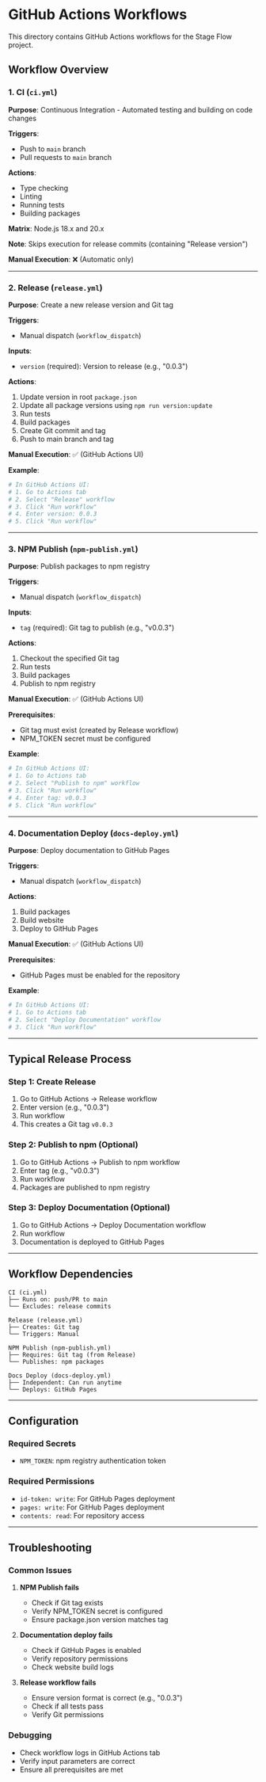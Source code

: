 # GitHub Actions Workflows

This directory contains GitHub Actions workflows for the Stage Flow project.

## Workflow Overview

### 1. CI (`ci.yml`)
**Purpose**: Continuous Integration - Automated testing and building on code changes

**Triggers**:
- Push to `main` branch
- Pull requests to `main` branch

**Actions**:
- Type checking
- Linting
- Running tests
- Building packages

**Matrix**: Node.js 18.x and 20.x

**Note**: Skips execution for release commits (containing "Release version")

**Manual Execution**: ❌ (Automatic only)

---

### 2. Release (`release.yml`)
**Purpose**: Create a new release version and Git tag

**Triggers**:
- Manual dispatch (`workflow_dispatch`)

**Inputs**:
- `version` (required): Version to release (e.g., "0.0.3")

**Actions**:
1. Update version in root `package.json`
2. Update all package versions using `npm run version:update`
3. Run tests
4. Build packages
5. Create Git commit and tag
6. Push to main branch and tag

**Manual Execution**: ✅ (GitHub Actions UI)

**Example**:
```bash
# In GitHub Actions UI:
# 1. Go to Actions tab
# 2. Select "Release" workflow
# 3. Click "Run workflow"
# 4. Enter version: 0.0.3
# 5. Click "Run workflow"
```

---

### 3. NPM Publish (`npm-publish.yml`)
**Purpose**: Publish packages to npm registry

**Triggers**:
- Manual dispatch (`workflow_dispatch`)

**Inputs**:
- `tag` (required): Git tag to publish (e.g., "v0.0.3")

**Actions**:
1. Checkout the specified Git tag
2. Run tests
3. Build packages
4. Publish to npm registry

**Manual Execution**: ✅ (GitHub Actions UI)

**Prerequisites**:
- Git tag must exist (created by Release workflow)
- NPM_TOKEN secret must be configured

**Example**:
```bash
# In GitHub Actions UI:
# 1. Go to Actions tab
# 2. Select "Publish to npm" workflow
# 3. Click "Run workflow"
# 4. Enter tag: v0.0.3
# 5. Click "Run workflow"
```

---

### 4. Documentation Deploy (`docs-deploy.yml`)
**Purpose**: Deploy documentation to GitHub Pages

**Triggers**:
- Manual dispatch (`workflow_dispatch`)

**Actions**:
1. Build packages
2. Build website
3. Deploy to GitHub Pages

**Manual Execution**: ✅ (GitHub Actions UI)

**Prerequisites**:
- GitHub Pages must be enabled for the repository

**Example**:
```bash
# In GitHub Actions UI:
# 1. Go to Actions tab
# 2. Select "Deploy Documentation" workflow
# 3. Click "Run workflow"
```

---

## Typical Release Process

### Step 1: Create Release
1. Go to GitHub Actions → Release workflow
2. Enter version (e.g., "0.0.3")
3. Run workflow
4. This creates a Git tag `v0.0.3`

### Step 2: Publish to npm (Optional)
1. Go to GitHub Actions → Publish to npm workflow
2. Enter tag (e.g., "v0.0.3")
3. Run workflow
4. Packages are published to npm registry

### Step 3: Deploy Documentation (Optional)
1. Go to GitHub Actions → Deploy Documentation workflow
2. Run workflow
3. Documentation is deployed to GitHub Pages

---

## Workflow Dependencies

```
CI (ci.yml)
├── Runs on: push/PR to main
└── Excludes: release commits

Release (release.yml)
├── Creates: Git tag
└── Triggers: Manual

NPM Publish (npm-publish.yml)
├── Requires: Git tag (from Release)
└── Publishes: npm packages

Docs Deploy (docs-deploy.yml)
├── Independent: Can run anytime
└── Deploys: GitHub Pages
```

---

## Configuration

### Required Secrets
- `NPM_TOKEN`: npm registry authentication token

### Required Permissions
- `id-token: write`: For GitHub Pages deployment
- `pages: write`: For GitHub Pages deployment
- `contents: read`: For repository access

---

## Troubleshooting

### Common Issues

1. **NPM Publish fails**
   - Check if Git tag exists
   - Verify NPM_TOKEN secret is configured
   - Ensure package.json version matches tag

2. **Documentation deploy fails**
   - Check if GitHub Pages is enabled
   - Verify repository permissions
   - Check website build logs

3. **Release workflow fails**
   - Ensure version format is correct (e.g., "0.0.3")
   - Check if all tests pass
   - Verify Git permissions

### Debugging
- Check workflow logs in GitHub Actions tab
- Verify input parameters are correct
- Ensure all prerequisites are met 